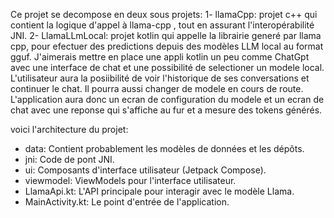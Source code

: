 Ce projet se decompose en deux sous projets:
1- llamaCpp: projet c++ qui contient la logique d'appel à llama-cpp , tout en assurant l'interopérabilité JNI.
2- LlamaLLmLocal: projet kotlin qui appelle la librairie generé par llama cpp, pour efectuer des predictions depuis des modèles LLM local au format gguf.
J'aimerais mettre en place une appli kotlin un peu comme ChatGpt avec une interface de chat et une possibilité de selectioner un modele local. L'utilisateur aura la posiibilité de voir l'historique de ses conversations et continuer le chat. Il pourra aussi changer de modele en cours de route. L'application aura donc un ecran de configuration du modele et un ecran de chat avec une reponse qui s'affiche au fur et a mesure des tokens générés.

voici l'architecture du projet:
   * data: Contient probablement les modèles de données et les dépôts.
   * jni: Code de pont JNI.
   * ui: Composants d'interface utilisateur (Jetpack Compose).
   * viewmodel: ViewModels pour l'interface utilisateur.
   * LlamaApi.kt: L'API principale pour interagir avec le modèle Llama.
   * MainActivity.kt: Le point d'entrée de l'application.